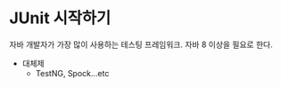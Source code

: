 # JUnit 시작하기

자바 개발자가 가장 많이 사용하는 테스팅 프레임워크. 자바 8 이상을 필요로 한다.

- 대체제
    - TestNG, Spock...etc
    
    
